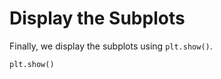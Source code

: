 # Display the Subplots

Finally, we display the subplots using `plt.show()`.

```python
plt.show()
```
